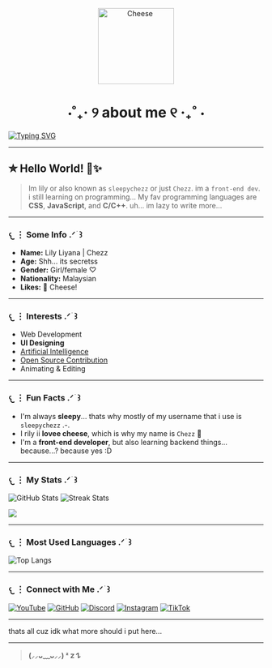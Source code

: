 <p align="center">
  <img src="https://justcallmechezz.github.io/cheese.png" alt="Cheese" width="150"/>
</p>

<h1 align="center">⋅˚₊‧ ୨ about me ୧ ‧₊˚ ⋅</h1>

[![Typing SVG](https://readme-typing-svg.demolab.com?font=Fira+Code&size=32&pause=1000&color=FFEA9B&center=true&width=435&lines=sleepychezz.;Front-end+Dev)](https://git.io/typing-svg)

---

## ✮ Hello World! 🧀✨️

> Im lily or also known as `sleepychezz` or just `Chezz`. im a `front-end dev`. i still learning on programming... My fav programming languages are **CSS**, **JavaScript**, and **C/C++**. uh... im lazy to write more...

---

### 𐔌 ⋮ Some Info  .ᐟ  ֹ    ꒱

- **Name:** Lily Liyana | Chezz  
- **Age:** Shh... its secretss 
- **Gender:** Girl/female ♡  
- **Nationality:** Malaysian  
- **Likes:** 🧀 Cheese!

---

### 𐔌 ⋮ Interests  .ᐟ  ֹ    ꒱

- Web Development  
- **UI Designing**  
- [Artificial Intelligence](https://justcallmechezz.github.io/chatbot/chatbot.html)  
- [Open Source Contribution](https://guthib.com)  
- Animating & Editing  

---

### 𐔌 ⋮ Fun Facts  .ᐟ  ֹ    ꒱

- I'm always **sleepy**... thats why mostly of my username that i use is `sleepychezz` .-.
- I rily ii **lovee cheese**, which is why my name is `Chezz` 🧀  
- I'm a **front-end developer**, but also learning backend things... because...? because yes :D

---

### 𐔌 ⋮ My Stats  .ᐟ  ֹ    ꒱

![GitHub Stats](https://github-readme-stats.vercel.app/api?username=JustCallMeChezz&show_icons=true&hide_title=true&hide_border=true&count_private=true&theme=radical&bg_color=F2EBE7&text_color=4A3626&icon_color=B07255&border_color=F7C6A1&ring_color=F7C6A1)
![Streak Stats](https://github-readme-streak-stats.herokuapp.com/?user=JustCallMeChezz&theme=default&hide_border=false&background=F2EBE7&ring=F7C6A1&fire=F7C6A1&currStreakLabel=4A3626&sideLabels=4A3626&dates=4A3626)

[![](https://visitcount.itsvg.in/api?id=JustCallMeChezz&label=Profile%20Views&color=4&icon=7&pretty=false)](https://visitcount.itsvg.in)

---

### 𐔌 ⋮ Most Used Languages .ᐟ  ֹ    ꒱

![Top Langs](https://github-readme-stats.vercel.app/api/top-langs/?username=JustCallMeChezz&hide=html&layout=compact&theme=radical&bg_color=F2EBE7&text_color=4A3626&icon_color=B07255&border_color=F7C6A1&title_color=4A3626)

---

### 𐔌 ⋮ Connect with Me .ᐟ  ֹ    ꒱

[![YouTube](https://img.shields.io/badge/YouTube-FF0000?style=for-the-badge&logo=youtube&logoColor=white)](https://youtube.com/@chezzy_lily)
[![GitHub](https://img.shields.io/badge/GitHub-181717?style=for-the-badge&logo=github&logoColor=white)](https://github.com/JustCallMeChezz)
[![Discord](https://img.shields.io/badge/Discord-5865F2?style=for-the-badge&logo=discord&logoColor=white)](https://discord.gg/CSc32EpttY)
[![Instagram](https://img.shields.io/badge/Instagram-E4405F?style=for-the-badge&logo=instagram&logoColor=white)](https://instagram.com/chezzy_lily)
[![TikTok](https://img.shields.io/badge/TikTok-000000?style=for-the-badge&logo=tiktok&logoColor=white)](https://www.tiktok.com/@sleepychezz)

---

thats all cuz idk what more should i put here...

---

> **(⸝⸝ᴗ﹏ᴗ⸝⸝) ᶻ 𝗓 𐰁**
